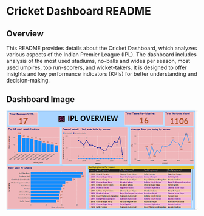 # Cricket Dashboard README

## Overview
This README provides details about the Cricket Dashboard, which analyzes various aspects of the Indian Premier League (IPL). The dashboard includes analysis of the most used stadiums, no-balls and wides per season, most used umpires, top run-scorers, and wicket-takers. It is designed to offer insights and key performance indicators (KPIs) for better understanding and decision-making.

## Dashboard Image
![Cricket Dashboard](https://github.com/MuhammadGhulamAbbas/Cricket-Dashboard/blob/main/Cricket%20image.PNG)
